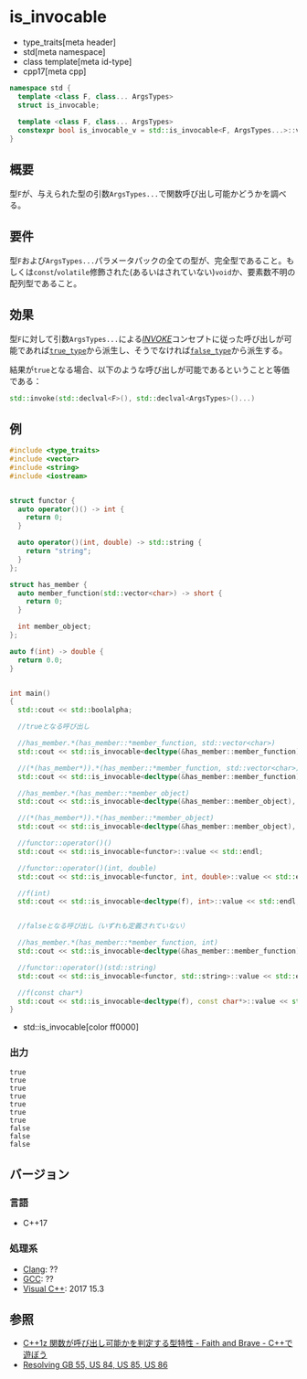 # is_invocable
* type_traits[meta header]
* std[meta namespace]
* class template[meta id-type]
* cpp17[meta cpp]

```cpp
namespace std {
  template <class F, class... ArgsTypes>
  struct is_invocable;
  
  template <class F, class... ArgsTypes>
  constexpr bool is_invocable_v = std::is_invocable<F, ArgsTypes...>::value;
}
```

## 概要
型`F`が、与えられた型の引数`ArgsTypes...`で関数呼び出し可能かどうかを調べる。


## 要件
型`F`および`ArgsTypes...`パラメータパックの全ての型が、完全型であること。もしくは`const`/`volatile`修飾された(あるいはされていない)`void`か、要素数不明の配列型であること。


## 効果
型`F`に対して引数`ArgsTypes...`による[*INVOKE*](/reference/concepts/Invoke.md)コンセプトに従った呼び出しが可能であれば[`true_type`](true_type.md)から派生し、そうでなければ[`false_type`](false_type.md)から派生する。

結果が`true`となる場合、以下のような呼び出しが可能であるということと等価である：

```cpp
std::invoke(std::declval<F>(), std::declval<ArgsTypes>()...)
```


## 例

```cpp example
#include <type_traits>
#include <vector>
#include <string>
#include <iostream>


struct functor {
  auto operator()() -> int {
    return 0;
  }

  auto operator()(int, double) -> std::string {
    return "string";
  }
};

struct has_member {
  auto member_function(std::vector<char>) -> short {
    return 0;
  }

  int member_object;
};

auto f(int) -> double {
  return 0.0;
}


int main()
{
  std::cout << std::boolalpha;

  //trueとなる呼び出し

  //has_member.*(has_member::*member_function, std::vector<char>)
  std::cout << std::is_invocable<decltype(&has_member::member_function), has_member, std::vector<char>>::value << std::endl;

  //(*(has_member*)).*(has_member::*member_function, std::vector<char>)
  std::cout << std::is_invocable<decltype(&has_member::member_function), has_member*, std::vector<char>>::value << std::endl;

  //has_member.*(has_member::*member_object)
  std::cout << std::is_invocable<decltype(&has_member::member_object), has_member>::value << std::endl;

  //(*(has_member*)).*(has_member::*member_object)
  std::cout << std::is_invocable<decltype(&has_member::member_object), has_member*>::value << std::endl;

  //functor::operator()()
  std::cout << std::is_invocable<functor>::value << std::endl;

  //functor::operator()(int, double)
  std::cout << std::is_invocable<functor, int, double>::value << std::endl;

  //f(int)
  std::cout << std::is_invocable<decltype(f), int>::value << std::endl;


  //falseとなる呼び出し（いずれも定義されていない）

  //has_member.*(has_member::*member_function, int)
  std::cout << std::is_invocable<decltype(&has_member::member_function), has_member, int>::value << std::endl;

  //functor::operator()(std::string)
  std::cout << std::is_invocable<functor, std::string>::value << std::endl;

  //f(const char*)
  std::cout << std::is_invocable<decltype(f), const char*>::value << std::endl;
}
```
* std::is_­invocable[color ff0000]

### 出力
```
true
true
true
true
true
true
true
false
false
false
```

## バージョン
### 言語
- C++17

### 処理系
- [Clang](/implementation.md#clang): ??
- [GCC](/implementation.md#gcc): ??
- [Visual C++](/implementation.md#visual_cpp): 2017 15.3

## 参照
- [C++1z 関数が呼び出し可能かを判定する型特性 - Faith and Brave - C++で遊ぼう](https://faithandbrave.hateblo.jp/entry/2016/05/13/183857)
- [Resolving GB 55, US 84, US 85, US 86](http://www.open-std.org/jtc1/sc22/wg21/docs/papers/2017/p0604r0.html)